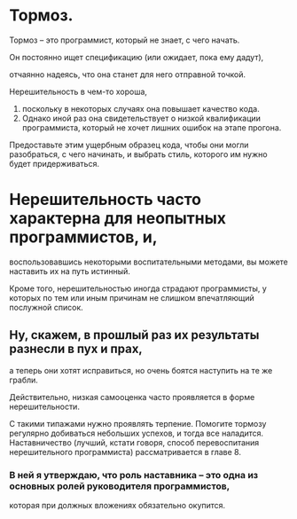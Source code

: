 # Тормоз.
Тормоз – это программист, который не знает, с чего начать.

Он постоянно ищет спецификацию (или ожидает, пока ему дадут),

отчаянно надеясь, что она станет для него отправной точкой.

Нерешительность в чем-то хороша,
1. поскольку в некоторых случаях она повышает качество кода.
2. Однако иной раз она свидетельствует о низкой квалификации программиста,
  который не хочет лишних ошибок на этапе прогона.

Предоставьте этим ущербным образец кода, чтобы они могли разобраться,
с чего начинать, и выбрать стиль, которого им нужно будет придерживаться.

# Нерешительность часто характерна для неопытных программистов, и,
воспользовавшись некоторыми воспитательными методами,
вы можете наставить их на путь истинный.

Кроме того, нерешительностью иногда страдают программисты,
у которых по тем или иным причинам не слишком впечатляющий послужной список.

## Ну, скажем, в прошлый раз их результаты разнесли в пух и прах,
а теперь они хотят исправиться, но очень боятся наступить на те же грабли.

Действительно, низкая самооценка часто проявляется в форме нерешительности.

С такими типажами нужно проявлять терпение.
Помогите тормозу регулярно добиваться небольших успехов, и тогда все наладится.
Наставничество (лучший, кстати говоря, способ перевоспитания нерешительного программиста)
рассматривается в главе 8.

### В ней я утверждаю, что роль наставника – это одна из основных ролей руководителя программистов,
которая при должных вложениях обязательно окупится.